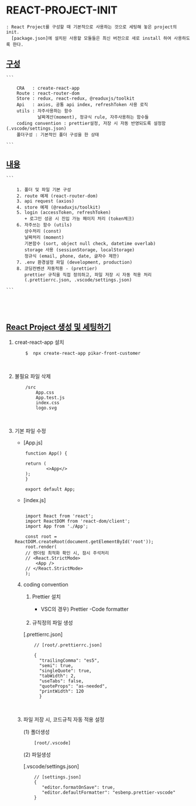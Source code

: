 # REACT-PROJECT-INIT

    : React Project를 구성할 때 기본적으로 사용하는 것으로 세팅해 놓은 project의 init.
      [package.json]에 설치된 사용할 모듈들은 최신 버전으로 새로 install 하여 사용하도록 한다.

## [구성]()

    ```

        CRA   : create-react-app
        Route : react-router-dom
        Store : redux, react-redux, @readuxjs/toolkit
        Api   : axios, 공통 api index, refreshToken 사용 로직
        utils : 자주사용하는 함수
                날짜계산(moment), 정규식 rule, 자주사용하는 함수들
        coding convention : prettier설정, 저장 시 자동 반영되도록 설정함(.vscode/settings.json)
        폴더구성 : 기본적인 폴더 구성을 한 상태

    ```

## [내용]()

    ```

        1. 폴더 및 파일 기본 구성
        2. route 예제 (react-router-dom)
        3. api request (axios)
        4. store 예제 (@readuxjs/toolkit)
        5. login (accessToken, refreshToken)
           + 로그인 성공 시 진입 가능 페이지 처리 (token체크)
        6. 자주쓰는 함수 (utils)
           상수처리 (const)
           날짜처리 (moment)
           기본함수 (sort, object null check, datetime overlab)
           storage 사용 (sessionStorage, localStorage)
           정규식 (email, phone, date, 글자수 제한)
        7. .env 환경설정 파일 (development, production)
        8. 코딩컨벤션 자동적용 - (prettier)
           prettier 규칙을 직접 정의하고, 파일 저장 시 자동 적용 처리
           (.prettierrc.json, .vscode/settings.json)

    ```

<br/><br/>

## [React Project 생성 및 세팅하기]()

1. creat-react-app 설치
   ```
       $  npx create-react-app pikar-front-customer
   ```

<br/>

2. 불필요 파일 삭제 <br/>

   ```
       /src
           App.css
           App.test.js
           index.css
           logo.svg
   ```

<br/>

3.  기본 파일 수정 <br/>

    - [App.js] <br/>

    ```
        function App() {

        return (
                <>App</>
        );
        }

        export default App;

    ```

    - [index.js] <br/>

    ```

        import React from 'react';
        import ReactDOM from 'react-dom/client';
        import App from './App';

        const root = ReactDOM.createRoot(document.getElementById('root'));
        root.render(
        // 렌더링 최적화 확인 시, 잠시 주석처리
        // <React.StrictMode>
            <App />
        // </React.StrictMode>
        );

    ```

    4. coding convention <br/>

       1. Prettier 설치

          - VSC의 경우)
            Prettier -Code formatter

         <br/>

       2. 규칙정의 파일 생성 <br/>

       [.prettierrc.json]

       ```
           // [root/.prettierrc.json]

           {
             "trailingComma": "es5",
             "semi": true,
             "singleQuote": true,
             "tabWidth": 2,
             "useTabs": false,
             "quoteProps": "as-needed",
             "printWidth": 120
             }

       ```

     <br/>

    3. 파일 저장 시, 코드규칙 자동 적용 설정 <br/>

       (1) 폴더생성 <br/>

       ```
           [root/.vscode]
       ```

       (2) 파일생성 <br/>

       [.vscode/settings.json]

       ```
           // [settings.json]
           {
              "editor.formatOnSave": true,
              "editor.defaultFormatter": "esbenp.prettier-vscode"
           }

       ```
